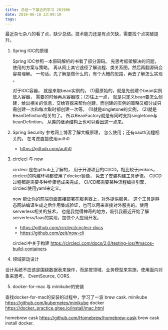 ```yaml
---
title: 总结一下最近的学习 201906
date: 2019-06-10 23:09:10
tags:
---
```


最近杂七杂八的看了点，缺少总结。技术能力还是有点欠缺，需要找个点突破提升。

1. Spring IOC的原理

    Spring IOC参照一本原码解析的书看了部分源码。 先思考框架解决的问题，使用的方案与策略， 再从网上其它途径了解流程、类关系图，然后再翻源码会容易理解。 一句话，先了解是做什么的，有个大概的思路，再去了解怎么实现 。

    对于IOC容器， 就是来取bean实例的。 (1)最原始的，就是先创建个bean实例放入容器， 需要的时候再从容器取；(2)往上一点， 就是只定义bean要怎么创建，给出相关的信息，交给容器来帮你创建，而创建的实例的策略又细分成只需创建一次和每次取时都创建一次等。 (1)就是singletone的实例， (2)就是BeanDefinition相关的了。 所以BeanFactory就是有同时支持singletone与beanDefintion， 从类的继承结构上也可以看出这一点来。

2.  Spring Security  参考网上博客了解大概原理， 怎么使用；还有oauth流程相关的。 在考虑直接使用auth0

    - https://github.com/auth0

3.  circleci 与 now

    circleci 是在github上了解的， 用于开源项目的CI/CD。相比较于jenkins， circleci的构建环境都使用了docker镜像， 免去了安装构建工具步骤。 CI/CD过程都是需要多种步骤组成来完成， CI/CD都需要某种流程编排引擎，circleci使用yaml来定义。

    now 能让你的前端页面直接部署在服务器上，对外提供服务。 这个工具是静态网站编译生成之后作用集成验证，也可以用来直接对外服务的。使用serverless相关的技术， 也是我觉得神奇的地方，吸引我最近开始了解serverless/faas的实现，加快个人应用开发。

    - https://github.com/circleci/circleci-docs
    - https://github.com/zeit/now-cli

    circleci中关于构建  https://circleci.com/docs/2.0/testing-ios/#macos-build-containers

4. 领域驱动设计

  设计系统不应该是围绕数据表来操作，而是按领域、业务模型来实施，使用面向对象来思考。 EventSource, CORS.

5. docker-for-mac 与 minikube的安装

  查找docker-for-mac的安装的过程中，学习了一波 brew cask.
  minikube https://github.com/kubernetes/minikube
  docker https://docker_practice.gitee.io/install/mac.html
  
  homebrew cask https://github.com/Homebrew/homebrew-cask
  brew cask install docker.
  